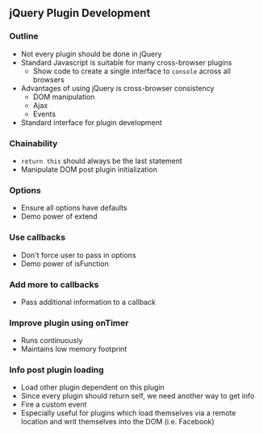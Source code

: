## jQuery Plugin Development

### Outline

* Not every plugin should be done in jQuery
* Standard Javascript is suitable for many cross-browser plugins
  - Show code to create a single interface to `console` across all browsers
* Advantages of using jQuery is cross-browser consistency
  - DOM manipulation
  - Ajax
  - Events
* Standard interface for plugin development

### Chainability
* `return this` should always be the last statement
* Manipulate DOM post plugin initialization

### Options
* Ensure all options have defaults
* Demo power of extend

### Use callbacks
* Don't force user to pass in options
* Demo power of isFunction

### Add more to callbacks
* Pass additional information to a callback

### Improve plugin using onTimer
* Runs continuously
* Maintains low memory footprint

### Info post plugin loading
* Load other plugin dependent on this plugin
* Since every plugin should return self, we need another way to get info
* Fire a custom event
* Especially useful for plugins which load themselves via a remote location and writ themselves into the DOM (i.e. Facebook)
